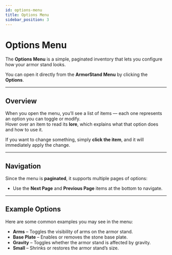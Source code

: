 ```yaml
---
id: options-menu
title: Options Menu
sidebar_position: 3
---
```


# Options Menu

The **Options Menu** is a simple, paginated inventory that lets you configure how your armor stand looks.

You can open it directly from the **ArmorStand Menu** by clicking the **Options**.

---

## Overview

When you open the menu, you’ll see a list of items — each one represents an option you can toggle or modify.  
Hover over an item to read its **lore**, which explains what that option does and how to use it.

If you want to change something, simply **click the item**, and it will immediately apply the change.

---

## Navigation

Since the menu is **paginated**, it supports multiple pages of options:
- Use the **Next Page** and **Previous Page** items at the bottom to navigate.

---

## Example Options

Here are some common examples you may see in the menu:

- **Arms** – Toggles the visibility of arms on the armor stand.  
- **Base Plate** – Enables or removes the stone base plate.  
- **Gravity** – Toggles whether the armor stand is affected by gravity.  
- **Small** – Shrinks or restores the armor stand’s size.  


